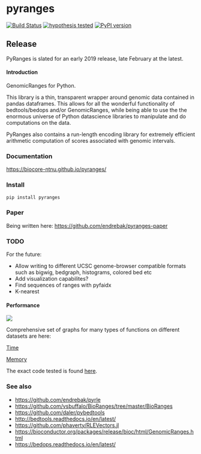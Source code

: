 # pyranges

[![Build Status](https://travis-ci.org/biocore-ntnu/pyranges.svg?branch=master)](https://travis-ci.org/biocore-ntnu/pyranges) [![hypothesis tested](graphs/hypothesis-tested-brightgreen.svg)](http://hypothesis.readthedocs.io/) [![PyPI version](https://badge.fury.io/py/pyranges.svg)](https://badge.fury.io/py/pyranges)


## Release

PyRanges is slated for an early 2019 release, late February at the latest.

#### Introduction

GenomicRanges for Python.

This library is a thin, transparent wrapper around genomic data contained in
pandas dataframes. This allows for all the wonderful functionality of
bedtools/bedops and/or GenomicRanges, while being able to use the the enormous
universe of Python datascience libraries to manipulate and do computations on
the data.

PyRanges also contains a run-length encoding library for extremely efficient
arithmetic computation of scores associated with genomic intervals.


### Documentation

https://biocore-ntnu.github.io/pyranges/


### Install

```bash
pip install pyranges
```

### Paper

Being written here: https://github.com/endrebak/pyranges-paper

### TODO

For the future:

* Allow writing to different UCSC genome-browser compatible formats such as
  bigwig, bedgraph, histograms, colored bed etc
* Add visualization capabilites?
* Find sequences of ranges with pyfaidx
* K-nearest


#### Performance


<img src="./graphs/main_paper_annotation_binary.png" />

Comprehensive set of graphs for many types of functions on different datasets are here:

[Time](https://github.com/endrebak/pyranges-paper/blob/master/supplementary_paper/time.md)

[Memory](https://github.com/endrebak/pyranges-paper/blob/master/supplementary_paper/memory.md)

The exact code tested is found [here](https://github.com/endrebak/pyranges-paper/tree/master/supplementaries).

### See also

* https://github.com/endrebak/pyrle
* https://github.com/vsbuffalo/BioRanges/tree/master/BioRanges
* https://github.com/daler/pybedtools
* http://bedtools.readthedocs.io/en/latest/
* https://github.com/phaverty/RLEVectors.jl
* https://bioconductor.org/packages/release/bioc/html/GenomicRanges.html
* https://bedops.readthedocs.io/en/latest/
